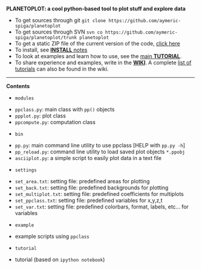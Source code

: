 **PLANETOPLOT: a cool python-based tool to plot stuff and explore data**
* To get sources through git `git clone https://github.com/aymeric-spiga/planetoplot`
* To get sources through SVN `svn co https://github.com/aymeric-spiga/planetoplot/trunk planetoplot`
* To get a static ZIP file of the current version of the code, [click here](https://github.com/aymeric-spiga/planetoplot/archive/master.zip)
* To install, see [**INSTALL** notes](https://github.com/aymeric-spiga/planetoplot/blob/master/INSTALL.md)
* To look at examples and learn how to use, see the [main **TUTORIAL**](http://nbviewer.ipython.org/github/aymeric-spiga/planetoplot/blob/master/tutorial/planetoplot_tutorial.ipynb).
* To share experience and examples, write in the [**WIKI**](https://github.com/aymeric-spiga/planetoplot/wiki). A complete [list of tutorials](https://github.com/aymeric-spiga/planetoplot/wiki/Tutorials) can also be found in the wiki.

---------------------------------------------------------

**Contents**

* `modules`
 - `ppclass.py`: main class with `pp()` objects 
 - `ppplot.py`: plot class
 - `ppcompute.py`: computation class

* `bin`
 - `pp.py`: main command line utility to use ppclass [HELP with `pp.py -h`]
 - `pp_reload.py`: command line utility to load saved plot objects `*.ppobj`
 - `asciiplot.py`: a simple script to easily plot data in a text file

* `settings`
 - `set_area.txt`: setting file: predefined areas for plotting
 - `set_back.txt`: setting file: predefined backgrounds for plotting
 - `set_multiplot.txt`: setting file: predefined coefficients for multiplots
 - `set_ppclass.txt`: setting file: predefined variables for x,y,z,t
 - `set_var.txt`: setting file: predefined colorbars, format, labels, etc... for variables

* `example`
 - example scripts using `ppclass`

* `tutorial`
 - tutorial (based on `ipython notebook`)

